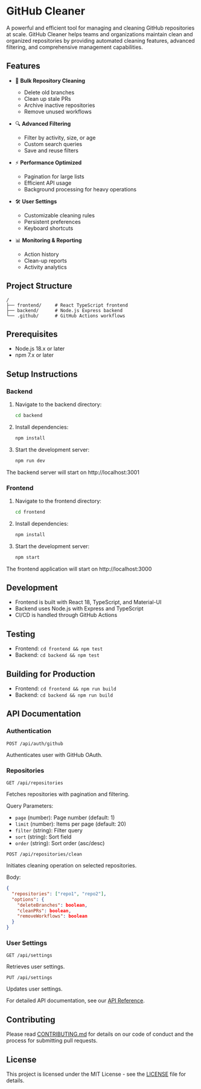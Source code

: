# GitHub Cleaner

A powerful and efficient tool for managing and cleaning GitHub repositories at scale. GitHub Cleaner helps teams and organizations maintain clean and organized repositories by providing automated cleaning features, advanced filtering, and comprehensive management capabilities.

## Features

- 🧹 **Bulk Repository Cleaning**
  - Delete old branches
  - Clean up stale PRs
  - Archive inactive repositories
  - Remove unused workflows
  
- 🔍 **Advanced Filtering**
  - Filter by activity, size, or age
  - Custom search queries
  - Save and reuse filters
  
- ⚡ **Performance Optimized**
  - Pagination for large lists
  - Efficient API usage
  - Background processing for heavy operations
  
- 🛠️ **User Settings**
  - Customizable cleaning rules
  - Persistent preferences
  - Keyboard shortcuts
  
- 📊 **Monitoring & Reporting**
  - Action history
  - Clean-up reports
  - Activity analytics

## Project Structure

```
/
├── frontend/     # React TypeScript frontend
├── backend/      # Node.js Express backend
└── .github/      # GitHub Actions workflows
```

## Prerequisites

- Node.js 18.x or later
- npm 7.x or later

## Setup Instructions

### Backend

1. Navigate to the backend directory:
   ```bash
   cd backend
   ```

2. Install dependencies:
   ```bash
   npm install
   ```

3. Start the development server:
   ```bash
   npm run dev
   ```

The backend server will start on http://localhost:3001

### Frontend

1. Navigate to the frontend directory:
   ```bash
   cd frontend
   ```

2. Install dependencies:
   ```bash
   npm install
   ```

3. Start the development server:
   ```bash
   npm start
   ```

The frontend application will start on http://localhost:3000

## Development

- Frontend is built with React 18, TypeScript, and Material-UI
- Backend uses Node.js with Express and TypeScript
- CI/CD is handled through GitHub Actions

## Testing

- Frontend: `cd frontend && npm test`
- Backend: `cd backend && npm test`

## Building for Production

- Frontend: `cd frontend && npm run build`
- Backend: `cd backend && npm run build`

## API Documentation

### Authentication

```http
POST /api/auth/github
```
Authenticates user with GitHub OAuth.

### Repositories

```http
GET /api/repositories
```
Fetches repositories with pagination and filtering.

Query Parameters:
- `page` (number): Page number (default: 1)
- `limit` (number): Items per page (default: 20)
- `filter` (string): Filter query
- `sort` (string): Sort field
- `order` (string): Sort order (asc/desc)

```http
POST /api/repositories/clean
```
Initiates cleaning operation on selected repositories.

Body:
```json
{
  "repositories": ["repo1", "repo2"],
  "options": {
    "deleteBranches": boolean,
    "cleanPRs": boolean,
    "removeWorkflows": boolean
  }
}
```

### User Settings

```http
GET /api/settings
```
Retrieves user settings.

```http
PUT /api/settings
```
Updates user settings.

For detailed API documentation, see our [API Reference](docs/API.md).

## Contributing

Please read [CONTRIBUTING.md](CONTRIBUTING.md) for details on our code of conduct and the process for submitting pull requests.

## License

This project is licensed under the MIT License - see the [LICENSE](LICENSE) file for details.
